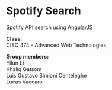 # Spotify Search

Spotify API search using AngularJS

__Class:__  
CISC 474 - Advanced Web Technologies

__Group members:__  
Yilun Li  
Khaliq Gatsom  
Luis Gustavo Simioni Centeleghe  
Lucas Vaccaro